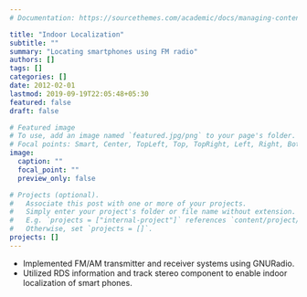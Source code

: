 ```yaml
---
# Documentation: https://sourcethemes.com/academic/docs/managing-content/

title: "Indoor Localization"
subtitle: ""
summary: "Locating smartphones using FM radio"
authors: []
tags: []
categories: []
date: 2012-02-01
lastmod: 2019-09-19T22:05:48+05:30
featured: false
draft: false

# Featured image
# To use, add an image named `featured.jpg/png` to your page's folder.
# Focal points: Smart, Center, TopLeft, Top, TopRight, Left, Right, BottomLeft, Bottom, BottomRight.
image:
  caption: ""
  focal_point: ""
  preview_only: false

# Projects (optional).
#   Associate this post with one or more of your projects.
#   Simply enter your project's folder or file name without extension.
#   E.g. `projects = ["internal-project"]` references `content/project/deep-learning/index.md`.
#   Otherwise, set `projects = []`.
projects: []
---
```


- Implemented FM/AM transmitter and receiver systems using GNURadio. 
- Utilized RDS information and track stereo component to enable indoor localization of smart phones.